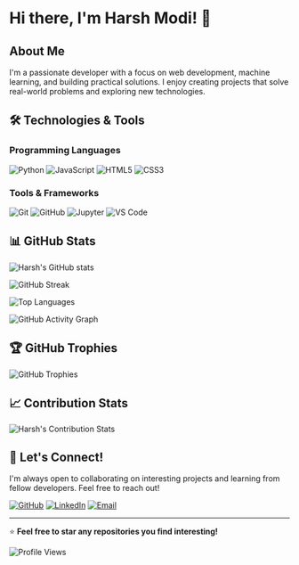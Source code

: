 # Hi there, I'm Harsh Modi! 👋

## About Me
I'm a passionate developer with a focus on web development, machine learning, and building practical solutions. I enjoy creating projects that solve real-world problems and exploring new technologies.

## 🛠️ Technologies & Tools

### Programming Languages
![Python](https://img.shields.io/badge/-Python-3776AB?style=flat-square&logo=python&logoColor=white)
![JavaScript](https://img.shields.io/badge/-JavaScript-F7DF1E?style=flat-square&logo=javascript&logoColor=black)
![HTML5](https://img.shields.io/badge/-HTML5-E34F26?style=flat-square&logo=html5&logoColor=white)
![CSS3](https://img.shields.io/badge/-CSS3-1572B6?style=flat-square&logo=css3&logoColor=white)

### Tools & Frameworks
![Git](https://img.shields.io/badge/-Git-F05032?style=flat-square&logo=git&logoColor=white)
![GitHub](https://img.shields.io/badge/-GitHub-181717?style=flat-square&logo=github&logoColor=white)
![Jupyter](https://img.shields.io/badge/-Jupyter-F37626?style=flat-square&logo=jupyter&logoColor=white)
![VS Code](https://img.shields.io/badge/-VS%20Code-007ACC?style=flat-square&logo=visual-studio-code&logoColor=white)

## 📊 GitHub Stats

![Harsh's GitHub stats](https://github-readme-stats.vercel.app/api?username=HarshModi2005&show_icons=true&theme=radical&include_all_commits=true&count_private=true)

![GitHub Streak](https://github-readme-streak-stats.herokuapp.com/?user=HarshModi2005&theme=radical)

![Top Languages](https://github-readme-stats.vercel.app/api/top-langs/?username=HarshModi2005&layout=compact&theme=radical&include_all_commits=true)

![GitHub Activity Graph](https://github-readme-activity-graph.vercel.app/graph?username=HarshModi2005&theme=radical&hide_border=true)

## 🏆 GitHub Trophies
![GitHub Trophies](https://github-profile-trophy.vercel.app/?username=HarshModi2005&theme=radical&no-frame=true&no-bg=false&margin-w=4)

## 📈 Contribution Stats
![Harsh's Contribution Stats](https://github-contribution-stats.vercel.app/api/?username=HarshModi2005&theme=radical)


## 🤝 Let's Connect!
I'm always open to collaborating on interesting projects and learning from fellow developers. Feel free to reach out!

[![GitHub](https://img.shields.io/badge/-GitHub-181717?style=flat-square&logo=github&logoColor=white)](https://github.com/HarshModi2005)
[![LinkedIn](https://img.shields.io/badge/-LinkedIn-0077B5?style=flat-square&logo=linkedin&logoColor=white)](https://linkedin.com/in/your-profile)
[![Email](https://img.shields.io/badge/-Email-D14836?style=flat-square&logo=gmail&logoColor=white)](mailto:your.email@example.com)

---

⭐ **Feel free to star any repositories you find interesting!**

![Profile Views](https://komarev.com/ghpvc/?username=HarshModi2005&color=brightgreen)
